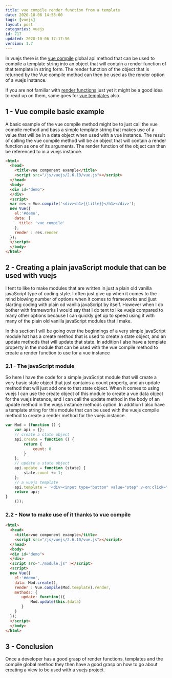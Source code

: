 ```yaml
---
title: vue compile render function from a template
date: 2020-10-06 14:55:00
tags: [vuejs]
layout: post
categories: vuejs
id: 717
updated: 2020-10-06 17:17:56
version: 1.7
---
```


In vuejs there is the [vue compile](https://vuejs.org/v2/api/#Vue-compile) global api method that can be used to compile a template string into an object that will contain a render function of that template in string form. The render function of the object that is returned by the Vue compile method can then be used as the render option of a vuejs instance.

If you are not familiar with [render functions](/2019/05/12/vuejs-render/) just yet it might be a good idea to read up on them, same goes for [vue templates](/2019/05/07/vuejs-template/) also. 

<!-- more -->

## 1 - Vue compile basic example

A basic example of the vue compile method might be to just call the vue compile method and bass a simple template string that makes use of a value that will be in a data object when used with a vue instance. The result of calling the vue compile method will be an object that will contain a render function as one of its arguments. The render function of the object can then be referenced to in a vuejs instance.

```html
<html>
  <head>
    <title>vue component example</title>
    <script src="/js/vuejs/2.6.10/vue.js"></script>
  </head>
  <body>
  <div id="demo">
  </div>
  <script>
  var res = Vue.compile('<div><h1>{{title}}</h1></div>');
  new Vue({
    el:'#demo',
    data: {
      title: 'vue compile'
    },
    render : res.render
  });
  </script>
  </body>
</html>
```

## 2 - Creating a plain javaScript module that can be used with vuejs

I tent to like to make modules that are written in just a plain old vanilla javaScript type of coding style. I often just give up when it comes to the mind blowing number of options when it comes to frameworks and jjust starting coding with plain od vanilla javaScript by itself. However when I do bother with frameworks I would say that I do tent to like vuejs compared to many other options because I can quickly get up to speed using it with many of the plain old vanilla javaScript modules that I make.

In this section I will be going over the beginnings of a very simple javaScript module hat has a create method that is used to create a state object, and an update methods that will update that state. In addition I also have a template property in the module that can be used with the vue compile method to create a render function to use for a vue instance

### 2.1 - The javaScript module

So here I have the code for a simple javaScript module that will create a very basic state object that just contains a count property, and an update method that will just add one to that state object. When it comes to using vuejs I can use the create object of this module to create a vue data object for the vuejs instance, and I can call the update method in the body of an update method in the vuejs instance methods option. In addition I also have a template string for this module that can be used with the vuejs compile method to create a render method for the vuejs instance.

```js
var Mod = (function () {
    var api = {};
    // create a state object
    api.create = function () {
        return {
            count: 0
        }
    };
    // update a state object
    api.update = function (state) {
        state.count += 1;
    };
    // a vuejs template
    api.template = '<div><input type="button" value="step" v-on:click="update"><span> {{count}} </span></div>';
    return api;
}
    ());
```

### 2.2 - Now to make use of it thanks to vue compile

```html
<html>
  <head>
    <title>vue component example</title>
    <script src="/js/vuejs/2.6.10/vue.js"></script>
  </head>
  <body>
  <div id="demo">
  </div>
  <script src="./module.js" ></script>
  <script>
  new Vue({
    el:'#demo',
    data: Mod.create(),
    render : Vue.compile(Mod.template).render,
    methods: {
       update: function(){
           Mod.update(this.$data)
       }
    }
  });
  </script>
  </body>
</html>
```

## 3 - Conclusion

Once a developer has a good grasp of render functions, templates and the compile global method they then have a good grasp on how to go about creating a view to be used with a vuejs project.
